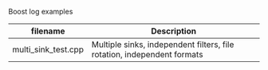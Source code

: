 
Boost log examples

| filename | Description |
| -------- | ----------- |
| multi_sink_test.cpp | Multiple sinks, independent filters, file rotation, independent formats |



